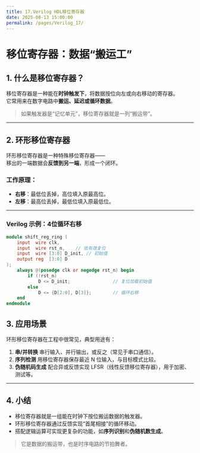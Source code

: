 ```yaml
---
title: 17.Verilog HDL移位寄存器
date: 2025-08-13 15:00:00
permalink: /pages/Verilog_17/
---
```


# **移位寄存器：数据“搬运工”**

## **1. 什么是移位寄存器？**

移位寄存器是一种能在**时钟触发下**，将数据按位向左或向右移动的寄存器。  
它常用来在数字电路中**搬运、延迟或循环数据**。

> 如果触发器是“记忆单元”，移位寄存器就是一列“搬运带”。

---

## **2. 环形移位寄存器**

环形移位寄存器是一种特殊移位寄存器——  
移出的一端数据会**反馈到另一端**，形成一个闭环。

### **工作原理：**
- **右移**：最低位丢掉，高位填入原最高位。
- **左移**：最高位丢掉，最低位填入原最低位。

---

### **Verilog 示例：4位循环右移**

```verilog
module shift_reg_ring (
    input  wire clk,
    input  wire rst_n,    // 低有效复位
    input  wire [3:0] D_init, // 初始值
    output reg  [3:0] D
);
    always @(posedge clk or negedge rst_n) begin
        if (!rst_n)
            D <= D_init;                // 复位加载初始值
        else
            D <= {D[2:0], D[3]};        // 循环右移
    end
endmodule

```

## **3. 应用场景**

环形移位寄存器在工程中很常见，典型用途有：

1. **串/并转换**
    串行输入、并行输出，或反之（常见于串口通信）。
2. **序列检测**
    用移位寄存器保存最近 N 位输入，与目标模式比较。
3. **伪随机码生成**
    配合异或反馈实现 LFSR（线性反馈移位寄存器），用于加密、测试等。

------

## **4. 小结**

- 移位寄存器就是一组能在时钟下按位搬运数据的触发器。
- 环形移位寄存器通过反馈实现“首尾相接”的循环移动。
- 搭配逻辑运算可实现更复杂的功能，如**序列识别**和**伪随机数生成**。

> 它是数据的搬运带，也是时序电路的节拍舞者。
